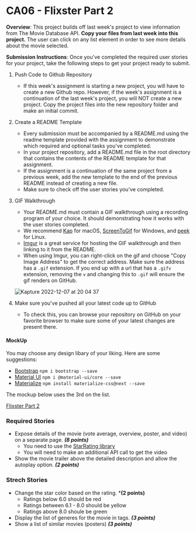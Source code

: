 # CA06 - Flixster Part 2

**Overview**: This project builds off last week's project to view information from The Movie Database API. **Copy your files from last week into this project.** The user can click on any list element in order to see more details about the movie selected.

**Submission Instructions**:
Once you've completed the required user stories for your project, take the following steps to get your project ready to submit.

1. Push Code to Github Repository
	- If this week's assignment is starting a new project, you will have to create a new Github repo. However, if the week's assignment is a continuation of the last week's project, you will NOT create a new project. Copy the project files into the new repository folder and make an initial commit.

2. Create a README Template
	- Every submission must be accompanied by a README.md using the readme template provided with the assignment to demonstrate which required and optional tasks you've completed.
	- In your project repository, add a README.md file in the root directory that contains the contents of the README template for that assignment.
	- If the assignment is a continuation of the same project from a previous week, add the new template to the end of the previous README instead of creating a new file.
	- Make sure to check off the user stories you've completed.

3. GIF Walkthrough
	- Your README.md must contain a GIF walkthrough using a recording program of your choice. It should demonstrating how it works with the user stories completed.
	- We recommend [Kap](https://getkap.co/) for macOS, [ScreenToGif](https://www.screentogif.com/) for Windows, and [peek](https://github.com/phw/peek) for Linux.
	- [Imgur](https://imgur.com/upload) is a great service for hosting the GIF walkthrough and then linking to it from the README.
	- When using Imgur, you can right-click on the gif and choose "Copy Image Address" to get the correct address. Make sure the address has a `.gif` extension. If you end up with a url that has a `.gifv` extension, removing the `v` and changing this to `.gif` will ensure the gif renders on GitHub.
	
	![Kapture 2022-12-07 at 20 04 37](https://user-images.githubusercontent.com/77177362/206330947-b737978a-2b21-4ffe-ab39-0b8e8001b98c.gif)


4. Make sure you've pushed all your latest code up to GitHub
	- To check this, you can browse your repository on GitHub on your favorite browser to make sure some of your latest changes are present there.

#### MockUp
You may choose any design libary of your liking. Here are some suggestions:
 - [Bootstrap](https://getbootstrap.com/) `npm i bootstrap --save`
 - [Material UI](https://material-ui.com) `npm i @material-ui/core --save`
 - [Materialize](https://materializecss.com/) `npm install materialize-css@next --save`

The mockup below uses the 3rd on the list.

[Flixster Part 2](https://imgur.com/UtTSErC)

### Required Stories

- Expose details of the movie (vote average, overview, poster, and video) on a separate page. ***(8 points)***
	- You need to use the [StarRating library](https://www.npmjs.com/package/stars-rating)
	- You will need to make an additional API call to get the video
- Show the movie trailer above the detailed description and allow the autoplay option. ***(2 points)***

### Strech Stories

- Change the star color based on the rating. ***(2 points)**
	- Ratings below 6.0 should be red
	- Ratings between 6.1 - 8.0 should be yellow
	- Ratings above 8.0 shoule be green
- Display the list of generes for the movie in tags. ***(3 points)***
- Show a list of similar movies (posters) ***(3 points)***
